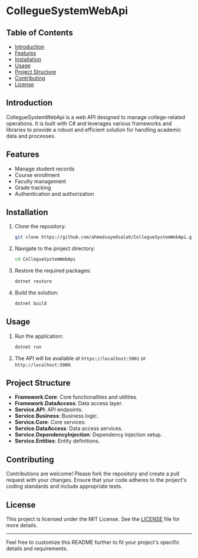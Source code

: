 # CollegueSystemWebApi

## Table of Contents
- [Introduction](#introduction)
- [Features](#features)
- [Installation](#installation)
- [Usage](#usage)
- [Project Structure](#project-structure)
- [Contributing](#contributing)
- [License](#license)

## Introduction
CollegueSystemWebApi is a web API designed to manage college-related operations. It is built with C# and leverages various frameworks and libraries to provide a robust and efficient solution for handling academic data and processes.

## Features
- Manage student records
- Course enrollment
- Faculty management
- Grade tracking
- Authentication and authorization

## Installation
1. Clone the repository:
    ```sh
    git clone https://github.com/ahmedsayedsalah/CollegueSystemWebApi.git
    ```
2. Navigate to the project directory:
    ```sh
    cd CollegueSystemWebApi
    ```
3. Restore the required packages:
    ```sh
    dotnet restore
    ```
4. Build the solution:
    ```sh
    dotnet build
    ```

## Usage
1. Run the application:
    ```sh
    dotnet run
    ```
2. The API will be available at `https://localhost:5001` or `http://localhost:5000`.

## Project Structure
- **Framework.Core**: Core functionalities and utilities.
- **Framework.DataAccess**: Data access layer.
- **Service.API**: API endpoints.
- **Service.Business**: Business logic.
- **Service.Core**: Core services.
- **Service.DataAccess**: Data access services.
- **Service.DependencyInjection**: Dependency injection setup.
- **Service.Entities**: Entity definitions.

## Contributing
Contributions are welcome! Please fork the repository and create a pull request with your changes. Ensure that your code adheres to the project's coding standards and include appropriate tests.

## License
This project is licensed under the MIT License. See the [LICENSE](LICENSE) file for more details.

---

Feel free to customize this README further to fit your project's specific details and requirements.
